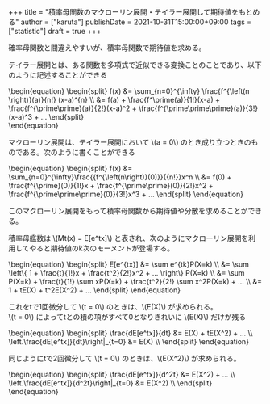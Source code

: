 +++
title = "積率母関数のマクローリン展開・テイラー展開して期待値をもとめる"
author = ["karuta"]
publishDate = 2021-10-31T15:00:00+09:00
tags = ["statistic"]
draft = true
+++

確率母関数と間違えやすいが、積率母関数で期待値を求める。  

<!--more-->  

テイラー展開とは、ある関数を多項式で近似できる変換ことのことであり、以下のように記述することができる  

\begin{equation}
  \begin{split}
   f(x) &= \sum\_{n=0}^{\infty} \frac{f^{\left(n \right)}(a)}{n!} (x-a)^{n} \\\\
      &= f(a) + \frac{f^\prime(a)}{1!}(x-a) + \frac{f^{\prime\prime}(a)}{2!}(x-a)^2 + \frac{f^{\prime\prime\prime}(a)}{3!}(x-a)^3 + ...
  \end{split}	
\end{equation}

マクローリン展開は、テイラー展開において \\(a = 0\\) のとき成り立つときのものである。次のように書くことができる  

\begin{equation}
 \begin{split}
  f(x) &= \sum\_{n=0}^{\infty}\frac{{f^{\left(n\right)}(0)}}{{n!}}x^n \\\\
       &= f(0) + \frac{f^{\prime}(0)}{1!}x + \frac{f^{\prime\prime}(0)}{2!}x^2 + \frac{f^{\prime\prime\prime}(0)}{3!}x^3 + ...
 \end{split}
\end{equation}

このマクローリン展開をもって積率母関数から期待値や分散を求めることができる。  

積率母艦数は \\(Mt(x) = E[e^tx]\\) と表され、次のようにマクローリン展開を利用してやると期待値のk次のモーメントが登場する。  

\begin{equation}
 \begin{split}
  E[e^{tx}] &= \sum e^{tk}P(X=k) \\\\
  	  &= \sum \left\\{ 1 + \frac{t}{1!}x + \frac{t^2}{2!}x^2 + ... \right\\} P(X=k) \\\\
  	  &= \sum P(X=k) + \frac{t}{1!} \sum xP(X=k) + \frac{t^2}{2!} \sum x^2P(X=k) + ... \\\\
  	  &= 1 + tE(X) + t^2E(X^2) + ...
 \end{split}
\end{equation}

これをtで1回微分して \\(t = 0\\) のときは、\\(E(X)\\) が求められる。  
\\(t = 0\\) によってtとの積の項がすべて0となりきれいに \\(E(X)\\) だけが残る  

\begin{equation} 
 \begin{split}
  \frac{dE[e^tx]}{dt} &= E(X) + tE(X^2) + ... \\\\
  \left.\frac{dE[e^tx]}{dt}\right|\_{t=0} &= E(X) \\\\
 \end{split}
\end{equation}

同じようにtで2回微分して \\(t = 0\\) のときは、\\(E(X^2)\\) が求められる。  

\begin{equation} 
 \begin{split}
  \frac{dE[e^tx]}{d^2t} &= E(X^2) + ... \\\\
  \left.\frac{dE[e^tx]}{d^2t}\right|\_{t=0} &= E(X^2) \\\\
 \end{split}
\end{equation}
